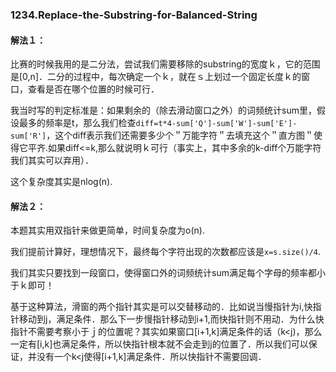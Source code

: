 ### 1234.Replace-the-Substring-for-Balanced-String

#### 解法１：
比赛的时候我用的是二分法，尝试我们需要移除的substring的宽度ｋ，它的范围是[0,n]．二分的过程中，每次确定一个ｋ，就在ｓ上划过一个固定长度ｋ的窗口，查看是否在哪个位置的时候可行．

我当时写的判定标准是：如果剩余的（除去滑动窗口之外）的词频统计sum里，假设最多的频率是t，那么我们检查```diff=t*4-sum['Q']-sum['W']-sum['E']-sum['R']```，这个diff表示我们还需要多少个＂万能字符＂去填充这个＂直方图＂使得它平齐.如果diff<=k,那么就说明ｋ可行（事实上，其中多余的k-diff个万能字符我们其实可以弃用）．

这个复杂度其实是nlog(n).

#### 解法２：
本题其实用双指针来做更简单，时间复杂度为o(n).

我们提前计算好，理想情况下，最终每个字符出现的次数都应该是```x=s.size()/4```.

我们其实只要找到一段窗口，使得窗口外的词频统计sum满足每个字母的频率都小于ｋ即可！

基于这种算法，滑窗的两个指针其实是可以交替移动的．比如说当慢指针为i,快指针移动到j，满足条件．那么下一步慢指针移动到i+1,而快指针则不用动．为什么快指针不需要考察小于ｊ的位置呢？其实如果窗口[i+1,k]满足条件的话（k<j)，那么一定有[i,k]也满足条件，所以快指针根本就不会走到j的位置了．所以我们可以保证，并没有一个k<j使得[i+1,k]满足条件．所以快指针不需要回调．
